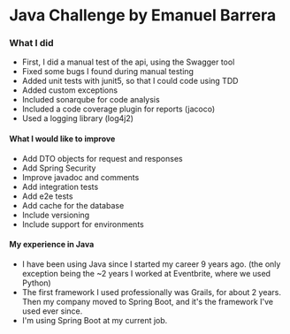 # Java Challenge by Emanuel Barrera

### What I did

- First, I did a manual test of the api, using the Swagger tool
- Fixed some bugs I found during manual testing
- Added unit tests with junit5, so that I could code using TDD
- Added custom exceptions
- Included sonarqube for code analysis
- Included a code coverage plugin for reports (jacoco)
- Used a logging library (log4j2)

#### What I would like to improve

- Add DTO objects for request and responses
- Add Spring Security
- Improve javadoc and comments
- Add integration tests
- Add e2e tests
- Add cache for the database
- Include versioning
- Include support for environments

#### My experience in Java

- I have been using Java since I started my career 9 years ago. (the only exception being the ~2 years I worked at Eventbrite, where we used Python)
- The first framework I used professionally was Grails, for about 2 years. Then my company moved to Spring Boot, and it's the framework I've used ever since.
- I'm using Spring Boot at my current job.
